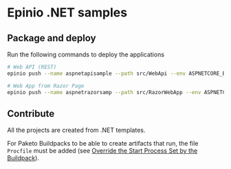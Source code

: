 # Epinio .NET samples

## Package and deploy

Run the following commands to deploy the applications

```bash
# Web API (REST)
epinio push --name aspnetapisample --path src/WebApi --env ASPNETCORE_ENVIRONMENT=Development

# Web App from Razor Page
epinio push --name aspnetrazorsamp --path src/RazorWebApp --env ASPNETCORE_ENVIRONMENT=Development
```

## Contribute

All the projects are created from .NET templates.

For Paketo Buildpacks to be able to create artifacts that run, the file `Procfile` must be added (see [Override the Start Process Set by the Buildpack](https://paketo.io/docs/howto/dotnet-core/#override-the-start-process-set-by-the-buildpack)).
